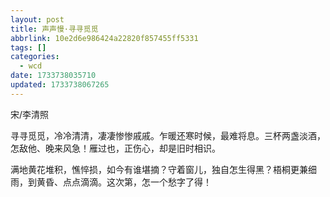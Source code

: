 ```yaml
---
layout: post
title: 声声慢·寻寻觅觅
abbrlink: 10e2d6e986424a22820f857455ff5331
tags: []
categories:
  - wcd
date: 1733738035710
updated: 1733738067265
---
```


宋/李清照

寻寻觅觅，冷冷清清，凄凄惨惨戚戚。乍暖还寒时候，最难将息。三杯两盏淡酒，怎敌他、晚来风急！雁过也，正伤心，却是旧时相识。

满地黄花堆积，憔悴损，如今有谁堪摘？守着窗儿，独自怎生得黑？梧桐更兼细雨，到黄昏、点点滴滴。这次第，怎一个愁字了得！
